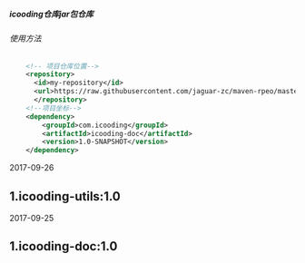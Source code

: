 ﻿##### icooding仓库jar包仓库

###### 使用方法
``` xml
	<!-- 项目仓库位置-->
	<repository>
	  <id>my-repository</id>
	  <url>https://raw.githubusercontent.com/jaguar-zc/maven-rpeo/master</url>
	  </repository> 
	<!--项目坐标-->
	<dependency>
		<groupId>com.icooding</groupId>
		<artifactId>icooding-doc</artifactId>
		<version>1.0-SNAPSHOT</version>
	</dependency>
```

2017-09-26

1.icooding-utils:1.0
---

2017-09-25

1.icooding-doc:1.0
---